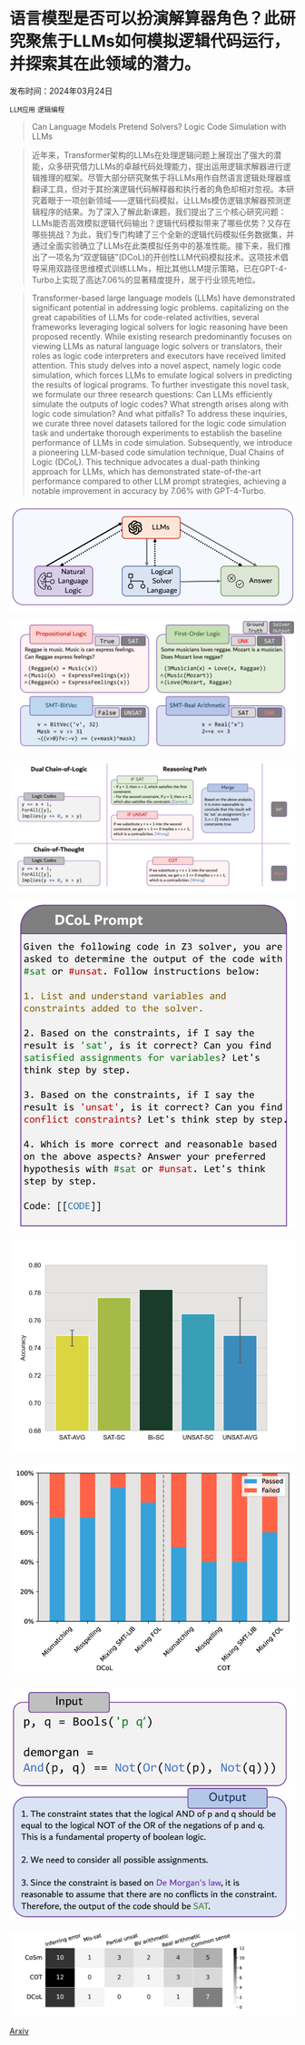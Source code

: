 # 语言模型是否可以扮演解算器角色？此研究聚焦于LLMs如何模拟逻辑代码运行，并探索其在此领域的潜力。

发布时间：2024年03月24日

`LLM应用` `逻辑编程`

> Can Language Models Pretend Solvers? Logic Code Simulation with LLMs

> 近年来，Transformer架构的LLMs在处理逻辑问题上展现出了强大的潜能，众多研究借力LLMs的卓越代码处理能力，提出运用逻辑求解器进行逻辑推理的框架。尽管大部分研究聚焦于将LLMs用作自然语言逻辑处理器或翻译工具，但对于其扮演逻辑代码解释器和执行者的角色却相对忽视。本研究着眼于一项创新领域——逻辑代码模拟，让LLMs模仿逻辑求解器预测逻辑程序的结果。为了深入了解此新课题，我们提出了三个核心研究问题：LLMs能否高效模拟逻辑代码输出？逻辑代码模拟带来了哪些优势？又存在哪些挑战？为此，我们专门构建了三个全新的逻辑代码模拟任务数据集，并通过全面实验确立了LLMs在此类模拟任务中的基准性能。接下来，我们推出了一项名为“双逻辑链”(DCoL)的开创性LLM代码模拟技术。这项技术倡导采用双路径思维模式训练LLMs，相比其他LLM提示策略，已在GPT-4-Turbo上实现了高达7.06%的显著精度提升，居于行业领先地位。

> Transformer-based large language models (LLMs) have demonstrated significant potential in addressing logic problems. capitalizing on the great capabilities of LLMs for code-related activities, several frameworks leveraging logical solvers for logic reasoning have been proposed recently. While existing research predominantly focuses on viewing LLMs as natural language logic solvers or translators, their roles as logic code interpreters and executors have received limited attention. This study delves into a novel aspect, namely logic code simulation, which forces LLMs to emulate logical solvers in predicting the results of logical programs. To further investigate this novel task, we formulate our three research questions: Can LLMs efficiently simulate the outputs of logic codes? What strength arises along with logic code simulation? And what pitfalls? To address these inquiries, we curate three novel datasets tailored for the logic code simulation task and undertake thorough experiments to establish the baseline performance of LLMs in code simulation. Subsequently, we introduce a pioneering LLM-based code simulation technique, Dual Chains of Logic (DCoL). This technique advocates a dual-path thinking approach for LLMs, which has demonstrated state-of-the-art performance compared to other LLM prompt strategies, achieving a notable improvement in accuracy by 7.06% with GPT-4-Turbo.

![语言模型是否可以扮演解算器角色？此研究聚焦于LLMs如何模拟逻辑代码运行，并探索其在此领域的潜力。](../../../paper_images/2403.16097/x1.png)

![语言模型是否可以扮演解算器角色？此研究聚焦于LLMs如何模拟逻辑代码运行，并探索其在此领域的潜力。](../../../paper_images/2403.16097/x2.png)

![语言模型是否可以扮演解算器角色？此研究聚焦于LLMs如何模拟逻辑代码运行，并探索其在此领域的潜力。](../../../paper_images/2403.16097/x3.png)

![语言模型是否可以扮演解算器角色？此研究聚焦于LLMs如何模拟逻辑代码运行，并探索其在此领域的潜力。](../../../paper_images/2403.16097/x4.png)

![语言模型是否可以扮演解算器角色？此研究聚焦于LLMs如何模拟逻辑代码运行，并探索其在此领域的潜力。](../../../paper_images/2403.16097/x5.png)

![语言模型是否可以扮演解算器角色？此研究聚焦于LLMs如何模拟逻辑代码运行，并探索其在此领域的潜力。](../../../paper_images/2403.16097/x6.png)

![语言模型是否可以扮演解算器角色？此研究聚焦于LLMs如何模拟逻辑代码运行，并探索其在此领域的潜力。](../../../paper_images/2403.16097/x7.png)

![语言模型是否可以扮演解算器角色？此研究聚焦于LLMs如何模拟逻辑代码运行，并探索其在此领域的潜力。](../../../paper_images/2403.16097/x8.png)

[Arxiv](https://arxiv.org/abs/2403.16097)